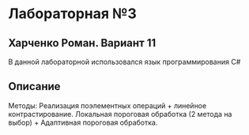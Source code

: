 # Лабораторная №3

## Харченко Роман. Вариант 11

В данной лабораторной использовался язык программирования 
C#

## Описание

Методы: Реализация поэлементных операций + линейное контрастирование. Локальная пороговая обработка (2 метода на выбор) + Адаптивная пороговая обработка.


